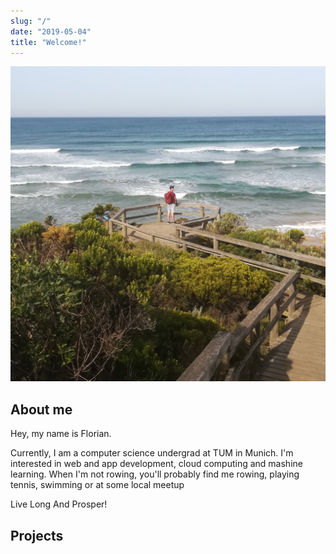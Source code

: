 ```yaml
---
slug: "/"
date: "2019-05-04"
title: "Welcome!"
---
```


![AboutMeImage](./images/australia_img.jpg)

## About me

Hey, my name is Florian.

Currently, I am a computer science undergrad at TUM in Munich. I'm interested in web and app development, cloud computing and mashine learning. When I'm not rowing, you'll probably find me rowing, playing tennis, swimming or at some local meetup

Live Long And Prosper!

## Projects
